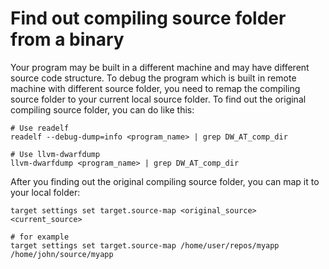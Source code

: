 # Find out compiling source folder from a binary
Your program may be built in a different machine and may have different source code structure. 
To debug the program which is built in remote machine with different source folder,
you need to remap the compiling source folder to your current local source folder.
To find out the original compiling source folder, you can do like this:

```
# Use readelf
readelf --debug-dump=info <program_name> | grep DW_AT_comp_dir

# Use llvm-dwarfdump
llvm-dwarfdump <program_name> | grep DW_AT_comp_dir
```

After you finding out the original compiling source folder, you can map it to your local folder:

```
target settings set target.source-map <original_source> <current_source>

# for example
target settings set target.source-map /home/user/repos/myapp /home/john/source/myapp
```
